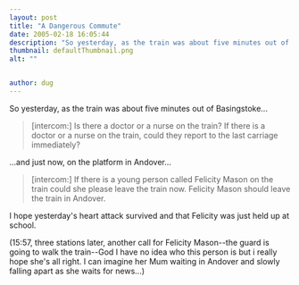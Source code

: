 ```yaml
---
layout: post
title: "A Dangerous Commute"
date: 2005-02-18 16:05:44
description: "So yesterday, as the train was about five minutes out of Basingstoke&#8230; [intercom -- ] Is there a doctor or a nurse on the train? If there is a doctor or a nurse on the train, could they report to the last&#8230;"
thumbnail: defaultThumbnail.png
alt: ""


author: dug
---
```


<p>So yesterday, as the train was about five minutes out of Basingstoke...</p>

<blockquote><p>[intercom:] Is there a doctor or a nurse on the train? If there is a doctor or a nurse on the train, could they report to the last carriage immediately?</p></blockquote>

<p>...and just now, on the platform in Andover...</p>

<blockquote><p>[intercom:] If there is a young person called Felicity Mason on the train could she please leave the train now. Felicity Mason should leave the train in Andover.</p></blockquote>

<p>I hope yesterday's heart attack survived and that Felicity was just held up at school.</p>

<p>(15:57, three stations later, another call for Felicity Mason--the guard is going to walk the train--God I have no idea who this person is but i really hope she's all right. I can imagine her Mum waiting in Andover and slowly falling apart as she waits for news...)</p>
